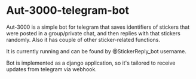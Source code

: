 # Aut-3000-telegram-bot
Aut-3000 is a simple bot for telegram that saves identifiers of stickers that were posted in a group/private chat, and then replies with that stickers randomly. Also it has couple of other sticker-related functions. 

It is currently running and can be found by @StickerReply_bot username.

Bot is implemented as a django application, so it's tailored to receive updates from telegram via webhook.
